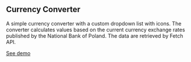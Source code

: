 ## Currency Converter
A simple currency converter with a custom dropdown list with icons. The converter calculates values based on the current currency exchange rates published by the National Bank of Poland. The data are retrieved by Fetch API.

[See demo](https://olajurrek.github.io/currency-converter/)
